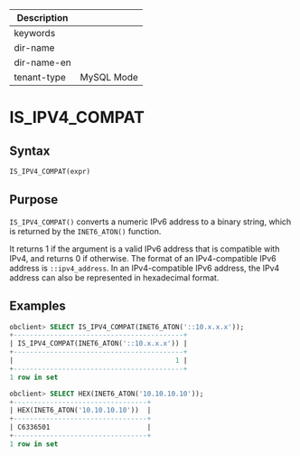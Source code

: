 | Description   |                 |
|---------------|-----------------|
| keywords      |                 |
| dir-name      |                 |
| dir-name-en   |                 |
| tenant-type   | MySQL Mode      |

# IS_IPV4_COMPAT

## Syntax

```sql
IS_IPV4_COMPAT(expr)
```

## Purpose

`IS_IPV4_COMPAT()` converts a numeric IPv6 address to a binary string, which is returned by the `INET6_ATON()` function.

It returns 1 if the argument is a valid IPv6 address that is compatible with IPv4, and returns 0 if otherwise. The format of an IPv4-compatible IPv6 address is `::ipv4_address`. In an IPv4-compatible IPv6 address, the IPv4 address can also be represented in hexadecimal format.

## Examples

```sql
obclient> SELECT IS_IPV4_COMPAT(INET6_ATON('::10.x.x.x'));
+------------------------------------------+
| IS_IPV4_COMPAT(INET6_ATON('::10.x.x.x')) |
+------------------------------------------+
|                                        1 |
+------------------------------------------+
1 row in set

obclient> SELECT HEX(INET6_ATON('10.10.10.10'));
+---------------------------------+
| HEX(INET6_ATON('10.10.10.10'))  |
+---------------------------------+
| C6336501                        |
+---------------------------------+
1 row in set
```
